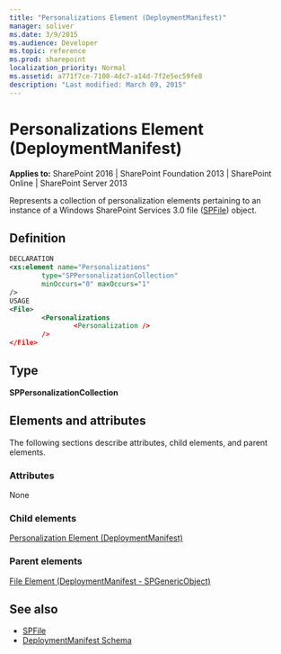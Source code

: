 ```yaml
---
title: "Personalizations Element (DeploymentManifest)"
manager: soliver
ms.date: 3/9/2015
ms.audience: Developer
ms.topic: reference
ms.prod: sharepoint
localization_priority: Normal
ms.assetid: a771f7ce-7108-4dc7-a14d-7f2e5ec59fe8
description: "Last modified: March 09, 2015"
---
```


# Personalizations Element (DeploymentManifest)

**Applies to:** SharePoint 2016 | SharePoint Foundation 2013 | SharePoint Online | SharePoint Server 2013 
  
Represents a collection of personalization elements pertaining to an instance of a Windows SharePoint Services 3.0 file ([SPFile](https://msdn.microsoft.com/library/Microsoft.SharePoint.SPFile.aspx)) object. 

## Definition

```XML
DECLARATION
<xs:element name="Personalizations" 
        type="SPPersonalizationCollection" 
        minOccurs="0" maxOccurs="1" 
/>
USAGE
<File>
        <Personalizations
                <Personalization />
        />
</File>

```

## Type

**SPPersonalizationCollection**
  
## Elements and attributes

The following sections describe attributes, child elements, and parent elements.

### Attributes

None
   
### Child elements

[Personalization Element (DeploymentManifest)](personalization-element-deploymentmanifest.md)
   
### Parent elements

[File Element (DeploymentManifest - SPGenericObject)](file-element-deploymentmanifestspgenericobject.md)
   
## See also

- [SPFile](https://msdn.microsoft.com/library/Microsoft.SharePoint.SPFile.aspx)
- [DeploymentManifest Schema](deploymentmanifest-schema.md)

